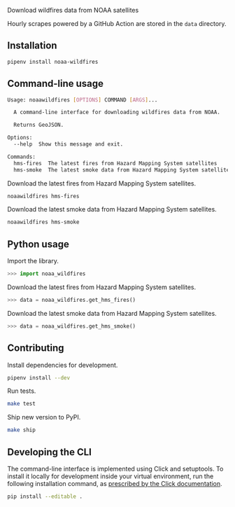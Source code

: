 Download wildfires data from NOAA satellites

Hourly scrapes powered by a GitHub Action are stored in the `data` directory.

## Installation

```sh
pipenv install noaa-wildfires
```

## Command-line usage

```sh
Usage: noaawildfires [OPTIONS] COMMAND [ARGS]...

  A command-line interface for downloading wildfires data from NOAA.

  Returns GeoJSON.

Options:
  --help  Show this message and exit.

Commands:
  hms-fires  The latest fires from Hazard Mapping System satellites
  hms-smoke  The latest smoke data from Hazard Mapping System satellites
```

Download the latest fires from Hazard Mapping System satellites.

```sh
noaawildfires hms-fires
```

Download the latest smoke data from Hazard Mapping System satellites.

```sh
noaawildfires hms-smoke
```

## Python usage

Import the library.

```python
>>> import noaa_wildfires
```

Download the latest fires from Hazard Mapping System satellites.

```python
>>> data = noaa_wildfires.get_hms_fires()
```

Download the latest smoke data from Hazard Mapping System satellites.

```python
>>> data = noaa_wildfires.get_hms_smoke()
```

## Contributing

Install dependencies for development.

```sh
pipenv install --dev
```

Run tests.

```sh
make test
```

Ship new version to PyPI.

```sh
make ship
```

## Developing the CLI

The command-line interface is implemented using Click and setuptools. To install it locally for development inside your virtual environment, run the following installation command, as [prescribed by the Click documentation](https://click.palletsprojects.com/en/7.x/setuptools/#setuptools-integration).

```sh
pip install --editable .
```
